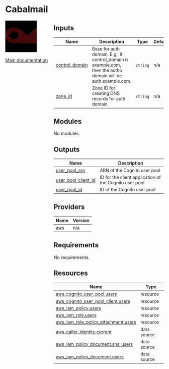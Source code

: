 <!-- BEGIN_TF_DOCS -->
# Cabalmail
<div style="width: 10em; float:left; height: 100%; padding-right: 1em;"><img src="/docs/logo.png" width="100" />
<p><a href="/README.md">Main documentation</a></p>
</div><div style="padding-left: 11em;">



## Inputs

| Name | Description | Type | Default | Required |
|------|-------------|------|---------|:--------:|
| <a name="input_control_domain"></a> [control\_domain](#input\_control\_domain) | Base for auth domain. E.g., if control\_domain is example.com, then the autho domain will be auth.example.com. | `string` | n/a | yes |
| <a name="input_zone_id"></a> [zone\_id](#input\_zone\_id) | Zone ID for creating DNS records for auth domain. | `string` | n/a | yes |
## Modules

No modules.
## Outputs

| Name | Description |
|------|-------------|
| <a name="output_user_pool_arn"></a> [user\_pool\_arn](#output\_user\_pool\_arn) | ARN of the Cognito user pool |
| <a name="output_user_pool_client_id"></a> [user\_pool\_client\_id](#output\_user\_pool\_client\_id) | ID for the client application of the Cognito user pool |
| <a name="output_user_pool_id"></a> [user\_pool\_id](#output\_user\_pool\_id) | ID of the Cognito user pool |
## Providers

| Name | Version |
|------|---------|
| <a name="provider_aws"></a> [aws](#provider\_aws) | n/a |
## Requirements

No requirements.
## Resources

| Name | Type |
|------|------|
| [aws_cognito_user_pool.users](https://registry.terraform.io/providers/hashicorp/aws/latest/docs/resources/cognito_user_pool) | resource |
| [aws_cognito_user_pool_client.users](https://registry.terraform.io/providers/hashicorp/aws/latest/docs/resources/cognito_user_pool_client) | resource |
| [aws_iam_policy.users](https://registry.terraform.io/providers/hashicorp/aws/latest/docs/resources/iam_policy) | resource |
| [aws_iam_role.users](https://registry.terraform.io/providers/hashicorp/aws/latest/docs/resources/iam_role) | resource |
| [aws_iam_role_policy_attachment.users](https://registry.terraform.io/providers/hashicorp/aws/latest/docs/resources/iam_role_policy_attachment) | resource |
| [aws_caller_identity.current](https://registry.terraform.io/providers/hashicorp/aws/latest/docs/data-sources/caller_identity) | data source |
| [aws_iam_policy_document.sns_users](https://registry.terraform.io/providers/hashicorp/aws/latest/docs/data-sources/iam_policy_document) | data source |
| [aws_iam_policy_document.users](https://registry.terraform.io/providers/hashicorp/aws/latest/docs/data-sources/iam_policy_document) | data source |

</div>
<!-- END_TF_DOCS -->